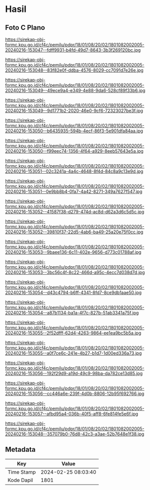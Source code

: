# Hasil

## Foto C Plano

https://sirekap-obj-formc.kpu.go.id/cf4c/pemilu/pdpr/18/01/08/20/02/1801082002005-20240216-153047--fdff9931-b4fd-49d7-8643-3b3f269120bc.jpg

https://sirekap-obj-formc.kpu.go.id/cf4c/pemilu/pdpr/18/01/08/20/02/1801082002005-20240216-153048--83f82e0f-ddba-4576-8029-cc7091d7e26e.jpg

https://sirekap-obj-formc.kpu.go.id/cf4c/pemilu/pdpr/18/01/08/20/02/1801082002005-20240216-153049--49ece9a4-e349-4e88-9da6-528cf89f33b6.jpg

https://sirekap-obj-formc.kpu.go.id/cf4c/pemilu/pdpr/18/01/08/20/02/1801082002005-20240216-153049--9d1771b2-2020-46e0-9cf6-72323027be3f.jpg

https://sirekap-obj-formc.kpu.go.id/cf4c/pemilu/pdpr/18/01/08/20/02/1801082002005-20240216-153050--b6435935-594b-4ecf-86f3-5e901dfa84aa.jpg

https://sirekap-obj-formc.kpu.go.id/cf4c/pemilu/pdpr/18/01/08/20/02/1801082002005-20240216-153050--f99eec74-1356-4f64-a929-8eeb57643e5a.jpg

https://sirekap-obj-formc.kpu.go.id/cf4c/pemilu/pdpr/18/01/08/20/02/1801082002005-20240216-153051--02c3241a-4a4c-4648-8f4d-84c8a9c13e9d.jpg

https://sirekap-obj-formc.kpu.go.id/cf4c/pemilu/pdpr/18/01/08/20/02/1801082002005-20240216-153051--0e9bb8b4-0fa7-4a42-8271-349a7627f547.jpg

https://sirekap-obj-formc.kpu.go.id/cf4c/pemilu/pdpr/18/01/08/20/02/1801082002005-20240216-153052--41587f38-d279-474d-ac8d-d62a3d6c5d5c.jpg

https://sirekap-obj-formc.kpu.go.id/cf4c/pemilu/pdpr/18/01/08/20/02/1801082002005-20240216-153052--39810f37-22d5-4ab6-ba49-25a20e75f0cc.jpg

https://sirekap-obj-formc.kpu.go.id/cf4c/pemilu/pdpr/18/01/08/20/02/1801082002005-20240216-153053--9baee136-6c11-402e-9656-d773c01788af.jpg

https://sirekap-obj-formc.kpu.go.id/cf4c/pemilu/pdpr/18/01/08/20/02/1801082002005-20240216-153053--3bc56c4f-8c22-466d-a95c-4ecc7d038d7d.jpg

https://sirekap-obj-formc.kpu.go.id/cf4c/pemilu/pdpr/18/01/08/20/02/1801082002005-20240216-153054--d43c4794-b6ff-4341-8fd7-8ce9db1aae50.jpg

https://sirekap-obj-formc.kpu.go.id/cf4c/pemilu/pdpr/18/01/08/20/02/1801082002005-20240216-153054--a87b1134-ba1a-4f7c-827b-51ab3341a75f.jpg

https://sirekap-obj-formc.kpu.go.id/cf4c/pemilu/pdpr/18/01/08/20/02/1801082002005-20240216-153055--2f52dfff-62d4-4263-9864-ee1ea9bc5b5a.jpg

https://sirekap-obj-formc.kpu.go.id/cf4c/pemilu/pdpr/18/01/08/20/02/1801082002005-20240216-153055--a0f7ce6c-241e-4b27-b1d7-1d00ed336a73.jpg

https://sirekap-obj-formc.kpu.go.id/cf4c/pemilu/pdpr/18/01/08/20/02/1801082002005-20240216-153056--192f29d9-a19d-49c9-98ba-da782ce13d85.jpg

https://sirekap-obj-formc.kpu.go.id/cf4c/pemilu/pdpr/18/01/08/20/02/1801082002005-20240216-153056--cc446a6e-239f-4d0b-8806-12b95f692766.jpg

https://sirekap-obj-formc.kpu.go.id/cf4c/pemilu/pdpr/18/01/08/20/02/1801082002005-20240216-153057--afbd95a4-036b-40f5-aff8-6fe814fe5e6f.jpg

https://sirekap-obj-formc.kpu.go.id/cf4c/pemilu/pdpr/18/01/08/20/02/1801082002005-20240216-153048--357079b0-76d8-42c3-a3ae-52b7648e1f38.jpg


## Metadata

| Key        | Value               |
| ---------- | ------------------- |
| Time Stamp | 2024-02-25 08:03:40 |
| Kode Dapil | 1801                |



